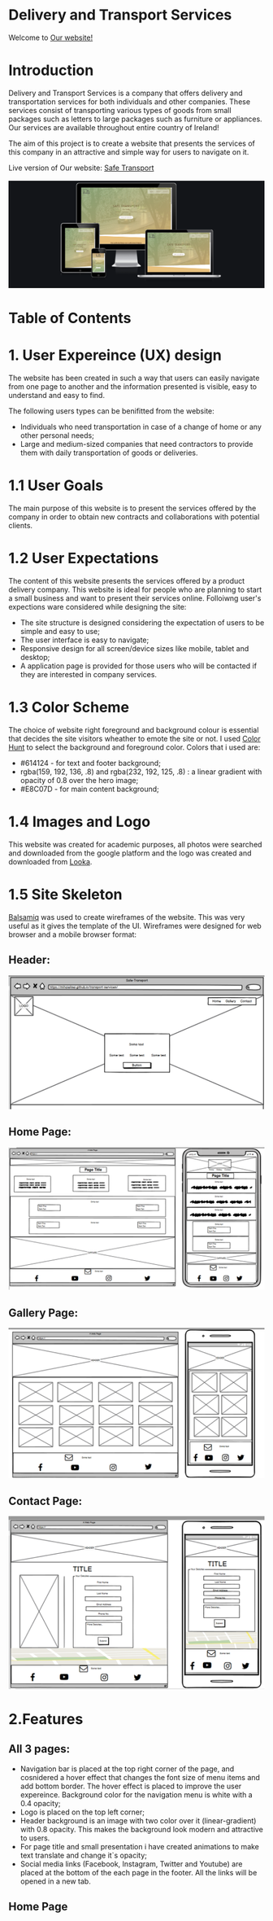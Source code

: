 # Delivery and Transport Services 

Welcome to [Our website!](https://mihaielisei.github.io/transport-services/)

# Introduction

Delivery and Transport Services is a company that offers delivery and transportation services for both individuals and other companies. These services consist of transporting various types of goods from small packages such as letters to large packages such as furniture or appliances.
Our services are available throughout entire country of Ireland!

The aim of this project is to create a website that presents the services of this company in an attractive and simple way for users to navigate on it.

Live version of Our website: [Safe Transport](https://mihaielisei.github.io/transport-services/)


![responsivnes image](assets/images/responsive.png)


# Table of Contents

# 1. User Expereince (UX) design

The website has been created in such a way that users can easily navigate from one page to another and the information presented is visible, easy to understand and easy to find.

The following users types can be benifitted from the website:

* Individuals who need transportation in case of a change of home or any other personal needs;
* Large and medium-sized companies that need contractors to provide them with daily transportation of goods or deliveries.

# 1.1 User Goals

The main purpose of this website is to present the services offered by the company in order to obtain new contracts and collaborations with potential clients.

# 1.2 User Expectations 


The content of this website presents the services offered by a product delivery company. This website is ideal for people who are planning to start a small business and want to present their services online. Folloiwng user's expections ware considered while designing the site:

* The site structure is designed considering the expectation of users to be simple and easy to use;
* The user interface is easy to navigate;
* Responsive design for all screen/device sizes like mobile, tablet and desktop;
* A application page is provided for those users who will be contacted if they are interested in company services.

# 1.3 Color Scheme

The choice of website right foreground and background colour is essential that decides the site visitors wheather to emote the site or not. I used [Color Hunt](https://colorhunt.co/) to select the background and foreground color. Colors that i used are:

 * #614124 - for text and footer background;
 * rgba(159, 192, 136, .8) and rgba(232, 192, 125, .8) : a linear gradient with opacity of 0.8 over the hero image;
 * #E8C07D - for main content background;

# 1.4 Images and Logo

This website was created for academic purposes, all photos were searched and downloaded from the google platform and the logo was created and downloaded from [Looka](https://looka.com).

# 1.5 Site Skeleton
[Balsamiq](https://balsamiq.com/) was used to create wireframes of the website. This was very useful as it gives the template of the UI. Wireframes were designed for web browser and a mobile browser format:

## Header:
![Header Whireframe image](assets/images/header.png)

## Home Page:
![Home page whireframe image](assets/images/home-page.png)

## Gallery Page:
![Gallery page whireframe image](assets/images/gallery-page.png)

## Contact Page:
![Contact page whireframe image](assets/images/contact-page.png)

# 2.Features

## All 3 pages:

* Navigation bar is placed at the top right corner of the page, and cosnidered a hover effect that changes the font size of menu items and add bottom border. The hover effect is placed to improve the user expereince. Background color for the navigation menu is white with a 0.4 opacity;
* Logo is placed on the top left corner;
* Header background is an image with two color over it (linear-gradient) with 0.8 opacity. This makes the background look modern and attractive to users.
* For page title and small presentation i have created animations to make text translate and change it`s opacity;
* Social media links (Facebook, Instagram, Twitter and Youtube) are placed at the bottom of the each page in the footer. All the links will be opened in a new tab.

## Home Page

